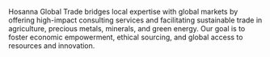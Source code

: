 Hosanna Global Trade bridges local expertise with global markets by offering high-impact consulting services and facilitating sustainable trade in agriculture, precious metals, minerals, and green energy. Our goal is to foster economic empowerment, ethical sourcing, and global access to resources and innovation.
